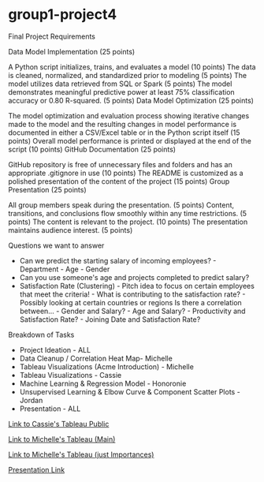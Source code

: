 # group1-project4
Final Project 
Requirements

Data Model Implementation (25 points)

A Python script initializes, trains, and evaluates a model (10 points)
The data is cleaned, normalized, and standardized prior to modeling (5 points)
The model utilizes data retrieved from SQL or Spark (5 points)
The model demonstrates meaningful predictive power at least 75% classification accuracy or 0.80 R-squared. (5 points)
Data Model Optimization (25 points)

The model optimization and evaluation process showing iterative changes made to the model and the resulting changes in model performance is documented in either a CSV/Excel table or in the Python script itself (15 points)
Overall model performance is printed or displayed at the end of the script (10 points)
GitHub Documentation (25 points)

GitHub repository is free of unnecessary files and folders and has an appropriate .gitignore in use (10 points)
The README is customized as a polished presentation of the content of the project (15 points)
Group Presentation (25 points)

All group members speak during the presentation. (5 points)
Content, transitions, and conclusions flow smoothly within any time restrictions. (5 points)
The content is relevant to the project. (10 points)
The presentation maintains audience interest. (5 points)

Questions we want to answer

- Can we predict the starting salary of incoming employees?
        - Department
        - Age
        - Gender
- Can you use someone's age and projects completed to predict salary?
- Satisfaction Rate (Clustering)
         - Pitch idea to focus on certain employees that meet the criteria!
         - What is contributing to the satisfaction rate?
         - Possibly looking at certain countries or regions
Is there a correlation between…
         - Gender and Salary?
         - Age and Salary?
         - Productivity and Satisfaction Rate?
         - Joining Date and Satisfaction Rate?


Breakdown of Tasks

- Project Ideation - ALL
- Data Cleanup / Correlation Heat Map- Michelle 
- Tableau Visualizations (Acme Introduction) - Michelle
- Tableau Visualizations - Cassie 
- Machine Learning & Regression Model - Honoronie
- Unsupervised Learning & Elbow Curve & Component Scatter Plots - Jordan
- Presentation - ALL


[Link to Cassie's Tableau Public](https://public.tableau.com/app/profile/cassie.mayer/viz/Project4wDash/Dashboard1?publish=yes)

[Link to Michelle's Tableau (Main)](https://public.tableau.com/views/Project4_16929254745340/AcmeInc_Introduction?:language=en-GB&:display_count=n&:origin=viz_share_link)

[Link to Michelle's Tableau (just Importances)](https://public.tableau.com/views/Project4importances/Sheet1?:language=en-GB&:display_count=n&:origin=viz_share_link)

[Presentation Link](https://docs.google.com/presentation/d/11cyWEHL2Gmxp4KT09B0hbcJM3gVSUFbc6CVdxJ2u6r8/edit?usp=sharing)


